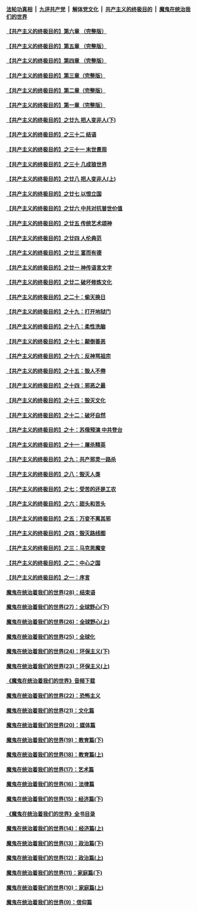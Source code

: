 ####  [法轮功真相](../../../../basic/blob/master/README.md?t=06191802) &nbsp;|&nbsp; [九评共产党](../../../../9ping.md/blob/master/README.md?t=06191802) &nbsp;|&nbsp; [解体党文化](../../../../jtdwh.md/blob/master/README.md?t=06191802)  &nbsp;|&nbsp; [共产主义的终极目的](../../../../gczydzjmd.md/blob/master/README.md?t=06191802) &nbsp;|&nbsp; [魔鬼在统治我们的世界](../../../../mgztzwmdsj.md/blob/master/README.md?t=06191802) 

#### [【共产主义的终极目的】第六章 （完整版）](../pages/nsc422/n11428913.md?t=06191802) 

#### [【共产主义的终极目的】第五章 （完整版）](../pages/nsc422/n11428912.md?t=06191802) 

#### [【共产主义的终极目的】第四章 （完整版）](../pages/nsc422/n11428907.md?t=06191802) 

#### [【共产主义的终极目的】第三章（完整版）](../pages/nsc422/n11428848.md?t=06191802) 

#### [【共产主义的终极目的】第二章（完整版）](../pages/nsc422/n11428831.md?t=06191802) 

#### [【共产主义的终极目的】第一章（完整版）](../pages/nsc422/n11417651.md?t=06191802) 

#### [【共产主义的终极目的】之廿九 把人变非人(下)](../pages/nsc422/n11344140.md?t=06191802) 

#### [【共产主义的终极目的】之三十二 结语](../pages/nsc422/n11360535.md?t=06191802) 

#### [【共产主义的终极目的】之三十一 末世景观](../pages/nsc422/n11351129.md?t=06191802) 

#### [【共产主义的终极目的】之三十 几成狼世界](../pages/nsc422/n11348280.md?t=06191802) 

#### [【共产主义的终极目的】之廿八 把人变非人(上)](../pages/nsc422/n11340492.md?t=06191802) 

#### [【共产主义的终极目的】之廿七 以恨立国](../pages/nsc422/n11336944.md?t=06191802) 

#### [【共产主义的终极目的】之廿六 中共对抗普世价值](../pages/nsc422/n11324785.md?t=06191802) 

#### [【共产主义的终极目的】之廿五 传统艺术颂神](../pages/nsc422/n11296396.md?t=06191802) 

#### [【共产主义的终极目的】之廿四 人伦典范](../pages/nsc422/n11296397.md?t=06191802) 

#### [【共产主义的终极目的】之廿三 富而有德](../pages/nsc422/n11283598.md?t=06191802) 

#### [【共产主义的终极目的】之廿一 神传语言文字](../pages/nsc422/n11263265.md?t=06191802) 

#### [【共产主义的终极目的】之廿二 破坏修炼文化](../pages/nsc422/n11245728.md?t=06191802) 

#### [【共产主义的终极目的】之二十：偷天换日](../pages/nsc422/n11238846.md?t=06191802) 

#### [【共产主义的终极目的】之十九：打开地狱门](../pages/nsc422/n11206376.md?t=06191802) 

#### [【共产主义的终极目的】之十八：柔性洗脑](../pages/nsc422/n11199994.md?t=06191802) 

#### [【共产主义的终极目的】之十七：颠倒善恶](../pages/nsc422/n11179782.md?t=06191802) 

#### [【共产主义的终极目的】之十六：反神骂祖宗](../pages/nsc422/n11166798.md?t=06191802) 

#### [【共产主义的终极目的】之十五：毁人不倦](../pages/nsc422/n11166792.md?t=06191802) 

#### [【共产主义的终极目的】之十四：邪恶之最](../pages/nsc422/n11150249.md?t=06191802) 

#### [【共产主义的终极目的】之十三：毁灭文化](../pages/nsc422/n11135227.md?t=06191802) 

#### [【共产主义的终极目的】之十二：破坏自然](../pages/nsc422/n11135214.md?t=06191802) 

#### [【共产主义的终极目的】之十：苏俄预演 中共登台](../pages/nsc422/n11118424.md?t=06191802) 

#### [【共产主义的终极目的】之十一：屠杀精英](../pages/nsc422/n11118442.md?t=06191802) 

#### [【共产主义的终极目的】之九：共产邪灵一路杀](../pages/nsc422/n11114139.md?t=06191802) 

#### [【共产主义的终极目的】之八：毁灭人类](../pages/nsc422/n11108503.md?t=06191802) 

#### [【共产主义的终极目的】之七：受苦的还是工农](../pages/nsc422/n11101809.md?t=06191802) 

#### [【共产主义的终极目的】之六：甜头和苦头](../pages/nsc422/n11096971.md?t=06191802) 

#### [【共产主义的终极目的】之五：万变不离其邪](../pages/nsc422/n11091285.md?t=06191802) 

#### [【共产主义的终极目的】之四：毁灭路线图](../pages/nsc422/n11086284.md?t=06191802) 

#### [【共产主义的终极目的】之三：马克思魔变](../pages/nsc422/n11061941.md?t=06191802) 

#### [【共产主义的终极目的】之二：中心之国](../pages/nsc422/n11047728.md?t=06191802) 

#### [【共产主义的终极目的】之一：序言](../pages/nsc422/n11086077.md?t=06191802) 

#### [魔鬼在统治着我们的世界(28)：结束语](../pages/nsc422/n10936246.md?t=06191802) 

#### [魔鬼在统治着我们的世界(27)：全球野心(下)](../pages/nsc422/n10928319.md?t=06191802) 

#### [魔鬼在统治着我们的世界(26)：全球野心(上)](../pages/nsc422/n10900318.md?t=06191802) 

#### [魔鬼在统治着我们的世界(25)：全球化](../pages/nsc422/n10788205.md?t=06191802) 

#### [魔鬼在统治着我们的世界(24)：环保主义(下)](../pages/nsc422/n10695307.md?t=06191802) 

#### [魔鬼在统治着我们的世界(23)：环保主义(上)](../pages/nsc422/n10688613.md?t=06191802) 

#### [《魔鬼在统治着我们的世界》音频下载](../pages/nsc422/n10635553.md?t=06191802) 

#### [魔鬼在统治着我们的世界(22)：恐怖主义](../pages/nsc422/n10614727.md?t=06191802) 

#### [魔鬼在统治着我们的世界(21)：文化篇](../pages/nsc422/n10597706.md?t=06191802) 

#### [魔鬼在统治着我们的世界(20)：媒体篇](../pages/nsc422/n10586579.md?t=06191802) 

#### [魔鬼在统治着我们的世界(19)：教育篇(下)](../pages/nsc422/n10564808.md?t=06191802) 

#### [魔鬼在统治着我们的世界(18)：教育篇(上)](../pages/nsc422/n10526970.md?t=06191802) 

#### [魔鬼在统治着我们的世界(17)：艺术篇](../pages/nsc422/n10499093.md?t=06191802) 

#### [魔鬼在统治着我们的世界(16)：法律篇](../pages/nsc422/n10485969.md?t=06191802) 

#### [魔鬼在统治着我们的世界(15)：经济篇(下)](../pages/nsc422/n10469975.md?t=06191802) 

#### [《魔鬼在统治着我们的世界》全书目录](../pages/nsc422/n10464261.md?t=06191802) 

#### [魔鬼在统治着我们的世界(14)：经济篇(上)](../pages/nsc422/n10457370.md?t=06191802) 

#### [魔鬼在统治着我们的世界(13)：政治篇(下)](../pages/nsc422/n10448270.md?t=06191802) 

#### [魔鬼在统治着我们的世界(12)：政治篇(上)](../pages/nsc422/n10444576.md?t=06191802) 

#### [魔鬼在统治着我们的世界(11)：家庭篇(下)](../pages/nsc422/n10440961.md?t=06191802) 

#### [魔鬼在统治着我们的世界(10)：家庭篇(上)](../pages/nsc422/n10435448.md?t=06191802) 

#### [魔鬼在统治着我们的世界(9)：信仰篇](../pages/nsc422/n10432159.md?t=06191802) 

